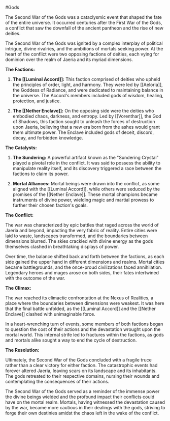 #Gods 

The Second War of the Gods was a cataclysmic event that shaped the fate of the entire universe. It occurred centuries after the First War of the Gods, a conflict that saw the downfall of the ancient pantheon and the rise of new deities.

The Second War of the Gods was ignited by a complex interplay of political intrigue, divine rivalries, and the ambitions of mortals seeking power. At the heart of the conflict were two opposing factions of deities, each vying for dominion over the realm of Jaeria and its myriad dimensions.

**The Factions:**

1. **The [[Luminal Accord]]:** This faction comprised of deities who upheld the principles of order, light, and harmony. They were led by [[Aeloria]], the Goddess of Radiance, and were dedicated to maintaining balance in the universe. The Accord's members included gods of wisdom, healing, protection, and justice.

2. **The [[Nether Enclave]]:** On the opposing side were the deities who embodied chaos, darkness, and entropy. Led by [[Vorenthar]], the God of Shadows, this faction sought to unleash the forces of destruction upon Jaeria, believing that a new era born from the ashes would grant them ultimate power. The Enclave included gods of deceit, discord, decay, and forbidden knowledge.

**The Catalysts:**

1. **The Sundering:** A powerful artifact known as the "Sundering Crystal" played a pivotal role in the conflict. It was said to possess the ability to manipulate reality itself, and its discovery triggered a race between the factions to claim its power.

2. **Mortal Alliances:** Mortal beings were drawn into the conflict, as some aligned with the [[Luminal Accord]], while others were seduced by the promises of the [[Nether Enclave]]. These mortal champions became instruments of divine power, wielding magic and martial prowess to further their chosen faction's goals.

**The Conflict:**

The war was characterized by epic battles that raged across the world of Jaeria and beyond, impacting the very fabric of reality. Entire cities were laid to waste, landscapes transformed, and the boundaries between dimensions blurred. The skies crackled with divine energy as the gods themselves clashed in breathtaking displays of power.

Over time, the balance shifted back and forth between the factions, as each side gained the upper hand in different dimensions and realms. Mortal cities became battlegrounds, and the once-proud civilizations faced annihilation. Legendary heroes and mages arose on both sides, their fates intertwined with the outcome of the war.

**The Climax:**

The war reached its climactic confrontation at the Nexus of Realities, a place where the boundaries between dimensions were weakest. It was here that the final battle unfolded, as the [[Luminal Accord]] and the [[Nether Enclave]] clashed with unimaginable force.

In a heart-wrenching turn of events, some members of both factions began to question the cost of their actions and the devastation wrought upon the mortal world. This internal strife led to fractures within the factions, as gods and mortals alike sought a way to end the cycle of destruction.

**The Resolution:**

Ultimately, the Second War of the Gods concluded with a fragile truce rather than a clear victory for either faction. The catastrophic events had forever altered Jaeria, leaving scars on its landscape and its inhabitants. The gods retreated to their respective domains, nursing their wounds and contemplating the consequences of their actions.

The Second War of the Gods served as a reminder of the immense power the divine beings wielded and the profound impact their conflicts could have on the mortal realm. Mortals, having witnessed the devastation caused by the war, became more cautious in their dealings with the gods, striving to forge their own destinies amidst the chaos left in the wake of the conflict.
